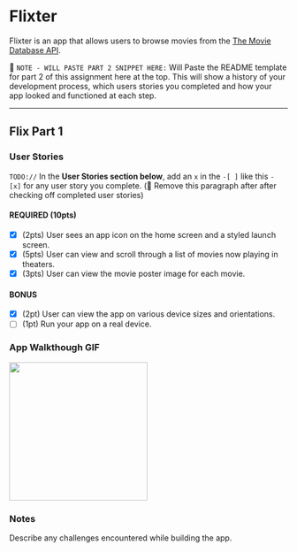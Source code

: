 # Flixter

Flixter is an app that allows users to browse movies from the [The Movie Database API](http://docs.themoviedb.apiary.io/#).

📝 `NOTE - WILL PASTE PART 2 SNIPPET HERE:` Will Paste the README template for part 2 of this assignment here at the top. This will show a history of your development process, which users stories you completed and how your app looked and functioned at each step.

---

## Flix Part 1

### User Stories
`TODO://` In the **User Stories section below**, add an `x` in the `-[ ]` like this `- [x]` for any user story you complete. (🚫 Remove this paragraph after after checking off completed user stories)

#### REQUIRED (10pts)
- [X] (2pts) User sees an app icon on the home screen and a styled launch screen.
- [X] (5pts) User can view and scroll through a list of movies now playing in theaters.
- [X] (3pts) User can view the movie poster image for each movie.

#### BONUS
- [X] (2pt) User can view the app on various device sizes and orientations.
- [ ] (1pt) Run your app on a real device.

### App Walkthough GIF
<img src="https://recordit.co/r5YYd5c00r" width=250><br>

### Notes
Describe any challenges encountered while building the app.
